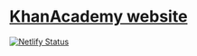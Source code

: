 # [KhanAcademy website](https://khanacademy-sample-website.netlify.app/)

[![Netlify Status](https://api.netlify.com/api/v1/badges/5b96a6ea-68a4-4ea4-9cbf-5c92fc58f15b/deploy-status)](https://app.netlify.com/sites/khanacademy-sample-website/deploys)
